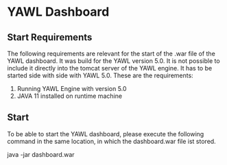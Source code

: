 # YAWL Dashboard

## Start Requirements
The following requirements are relevant for the start of the .war file of the YAWL dashboard. It was build for the YAWL 
version 5.0. It is not possible to include it directly into the tomcat server of the YAWL engine. It has to be started
side with side with YAWL 5.0. These are the requirements:

1. Running YAWL Engine with version 5.0
2. JAVA 11 installed on runtime machine

## Start 
To be able to start the YAWL dashboard, please execute the following command in the same location, in which the dashboard.war file ist stored.

java -jar dashboard.war

